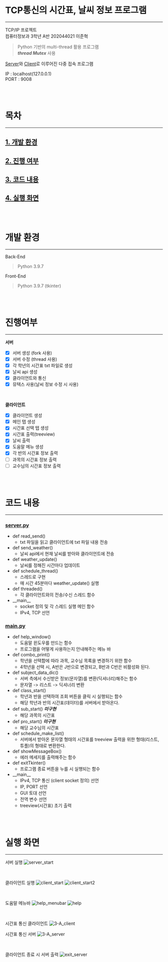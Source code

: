 # **TCP통신의 시간표, 날씨 정보 프로그램**
<hr>

TCP/IP 프로젝트  
컴퓨터정보과 3학년 A반 202044021 이준혁  

> Python 기반의 multi-thread 활용 프로그램  
> ___**thread Mutex**___ 사용

[Server](https://github.com/wnsgur9137/tcp_class_schedule/blob/master/server.py)와 [Client](https://github.com/wnsgur9137/tcp_class_schedule/blob/master/main.py)로 이루어진 다중 접속 프로그램

IP : localhost(127.0.0.1)  
PORT : 9008  

<br>
<br>

# **목차**
<hr>

## [1. 개발 환경](#개발-환경)  
## [2. 진행 여부](#진행-여부)  
## [3. 코드 내용](#코드-내용)  
## [4. 실행 화면](#실행-화면)

<br>
<br>

# **개발 환경**
<hr>

Back-End
> Python 3.9.7

Front-End
> Python 3.9.7 (tkinter)

<br>
<br>

# **진행여부**
<hr>

**서버**
- [x] 서버 생성 (fork 사용)
- [x] 서버 수정 (thread 사용)
- [x] 각 학년의 시간표 txt 파일로 생성
- [x] 날씨 api 생성
- [x] 클라이언트와 통신
- [x] 뮤텍스 사용(날씨 정보 수정 시 사용)

<br>

**클라이언트**
- [x] 클라이언트 생성
- [x] 메인 탭 생성
- [x] 시간표 선택 탭 생성
- [x] 시간표 출력(treeview)
- [x] 날씨 출력
- [x] 도움말 메뉴 생성
- [x] 각 반의 시간표 정보 출력
- [ ] 과목의 시간표 정보 출력
- [ ] 교수님의 시간표 정보 출력

<br>
<br>

# **코드 내용**
<hr>

### [**server.py**](https://github.com/wnsgur9137/tcp_class_schedule/blob/master/server.py)  
 
- def read_send()
  - txt 파일을 읽고 클라이언트에 txt 파일 내용 전송
- def send_weather()
  - 날씨 api에서 현재 날씨를 받아와 클라이언트에 전송
- def weather_update()
  - 날씨를 정해진 시간마다 업데이트
- def schedule_thread()
  - 스레드로 구현 
  - 매 시간 45분마다 weather_update() 실행
- def threaded()
  - 각 클라이언트와의 전송/수신 스레드 함수
- \_\_main__
  - socket 정의 및 각 스레드 실행 메인 함수
  - IPv4, TCP 선언

### [**main.py**](https://github.com/wnsgur9137/tcp_class_schedule/blob/master/main.py)  
 
- def help_window()
  - 도움말 윈도우를 만드는 함수
  - 프로그램을 어떻게 사용하는지 안내해주는 메뉴 바
- def combo_print()
  - 학년을 선택함에 따라 과목, 교수님 목록을 변경하기 위한 함수
  - 4학년을 선택 시, A반은 J반으로 변경되고, B반과 C반은 비활성화 된다.
- def subject_data_dic()
  - 서버 측에서 수신받은 정보(문자열)를 변환(딕셔너리)해주는 함수
  - 문자열 -> 리스트 -> 딕셔너리 변환
- def class_start()
  - 학년과 반을 선택하여 조회 버튼을 클릭 시 실행되는 함수
  - 해당 학년과 반의 시간표(데이터)를 서버에서 받아온다.
- def sub_start() ***미구현*** 
  - 해당 과목의 시간표
- def pro_start() ***미구현***
  - 해당 교수님의 시간표
- def schedule_make_list()
  - 서버에서 받아온 문자열 형태의 시간표를 treeview 출력을 위한 형태(리스트, 튜플)의 형태로 변환한다.
- def showMessageBox()
  - 에러 메세지를 출력해주는 함수
- def exitTkinter()
  - 프로그램 종료 버튼을 누를 시 실행되는 함수
- \_\_main__
  - IPv4, TCP 통신 (client socket 정의) 선언
  - IP, PORT 선언
  - GUI 토대 선언
  - 전역 변수 선언
  - treeview(시간표) 초기 출력


<br>
<br>

# **실행 화면**
<hr>

서버 실행
![server_start](./readmeImage/server_start.png)

<br>

클라이언트 실행
![client_start](./readmeImage/client_start.png)
![client_start2](./readmeImage/client_start2.png)

<br>

도움말 메뉴바
![help_menubar](./readmeImage/help_menubar.png)
![help](./readmeImage/help.png)

<br>

시간표 통신 클라이언트
![3-A_client](./readmeImage/3-A.png)  

시간표 통신 서버
![3-A_server](./readmeImage/3-A_server.png)

<br>

클라이언트 종료 시 서버 출력
![exit_server](./readmeImage/exit_server.png)
